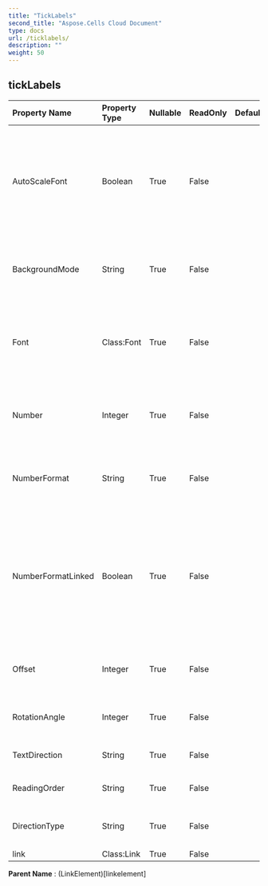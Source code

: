 ```yaml
---
title: "TickLabels"
second_title: "Aspose.Cells Cloud Document"
type: docs
url: /ticklabels/
description: ""
weight: 50
---
```


## **tickLabels**

 

| Property Name | Property Type | Nullable |  ReadOnly | DefaultValue | Description | 
| :- | :- | :- |:- |  :- | :- |
| AutoScaleFont | Boolean | True |  False |  | True if the text in the object changes font size when the object size changes. The default value is True. |  
| BackgroundMode | String | True |  False |  | Gets and sets the display mode of the background |  
| Font | Class:Font | True |  False |  | Returns a  object that represents the font of the specified TickLabels object. |  
| Number | Integer | True |  False |  | Represents the format number for the TickLabels object. |  
| NumberFormat | String | True |  False |  | Represents the format string for the TickLabels object. |  
| NumberFormatLinked | Boolean | True |  False |  | True if the number format is linked to the cells                         (so that the number format changes in the labels when it changes in the cells). |  
| Offset | Integer | True |  False |  | Gets and sets the distance of labels from the axis. |  
| RotationAngle | Integer | True |  False |  | Represents text rotation angle in clockwise. |  
| TextDirection | String | True |  False |  | Represents text reading order. |  
| ReadingOrder | String | True |  False |  | Represents text reading order. |  
| DirectionType | String | True |  False |  | Gets and sets the direction of text. |  
| link | Class:Link | True |  False |  |  |  

**Parent Name** : (LinkElement)[linkelement]

